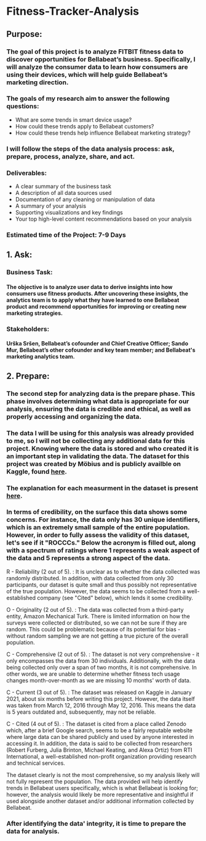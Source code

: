 # Fitness-Tracker-Analysis

## Purpose: 
### The goal of this project is to analyze FITBIT fitness data to discover opportunities for Bellabeat’s business. Specifically, I will analyze the consumer data to learn how consumers are using their devices, which will help guide Bellabeat’s marketing direction.

### The goals of my research aim to answer the following questions:

 * What are some trends in smart device usage?
 * How could these trends apply to Bellabeat customers?
 * How could these trends help influence Bellabeat marketing strategy?

### I will follow the steps of the data analysis process: ask, prepare, process, analyze, share, and act.

### Deliverables:

 * A clear summary of the business task
 * A description of all data sources used
 * Documentation of any cleaning or manipulation of data
 * A summary of your analysis
 * Supporting visualizations and key findings
 * Your top high-level content recommendations based on your analysis
 
 ### Estimated time of the Project: 7-9 Days
 
 ## 1. Ask:
 
 ### Business Task: 
 #### The objective is to analyze user data to derive insights into how consumers use fitness products. After uncovering these insights, the analytics team is to apply what they have learned to one Bellabeat product and recommend opportunities for improving or creating new marketing strategies.
 
### Stakeholders:
#### Urška Sršen, Bellabeat’s cofounder and Chief Creative Officer; Sando Mur, Bellabeat’s other cofounder and key team member; and Bellabeat's marketing analytics team.
 

## 2. Prepare:

### The second step for analyzing data is the prepare phase. This phase involves determining what data is appropriate for our analysis, ensuring the data is credible and ethical, as well as properly accessing and organizing the data.

### The data I will be using for this analysis was already provided to me, so I will not be collecting any additional data for this project. Knowing where the data is stored and who created it is an important step in validating the data. The dataset for this project was created by Möbius and is publicly availble on Kaggle, found [here](https://www.kaggle.com/arashnic/fitbit).

### The explanation for each measurment in the dataset is present [here](https://www.fitabase.com/media/1930/fitabasedatad).

### In terms of credibility, on the surface this data shows some concerns. For instance, the data only has 30 unique identifiers, which is an extremely small sample of the entire population. However, in order to fully assess the validity of this dataset, let's see if it "ROCCCs." Below the acronym is filled out, along with a spectrum of ratings where 1 represents a weak aspect of the data and 5 represents a strong aspect of the data.

 R - Reliability (2 out of 5). : It is unclear as to whether the data collected was randomly distributed. In addition, with data collected from only 30 participants, our dataset is quite small and thus possibly not representative of the true population. However, the data seems to be collected from a well-established company (see "Cited" below), which lends it some credibility.

 O - Originality (2 out of 5). : The data was collected from a third-party entity, Amazon Mechanical Turk. There is limited information on how the surveys were collected or distributed, so we can not be sure if they are random. This could be problematic because of its potential for bias - without random sampling we are not getting a true picture of the overall population.

 C - Comprehensive (2 out of 5). : The dataset is not very comprehensive - it only encompasses the data from 30 individuals. Additionally, with the data being collected only over a span of two months, it is not comprehensive. In other words, we are unable to determine whether fitness tech usage changes month-over-month as we are missing 10 months' worth of data.

 C - Current (3 out of 5). : The dataset was released on Kaggle in January 2021, about six months before writing this project. However, the data itself was taken from March 12, 2016 through May 12, 2016. This means the data is 5 years outdated and, subsequently, may not be reliable.

 C - Cited (4 out of 5). : The dataset is cited from a place called Zenodo which, after a brief Google search, seems to be a fairly reputable website where large data can be shared publicly and used by anyone interested in accessing it. In addition, the data is said to be collected from researchers (Robert Furberg, Julia Brinton, Michael Keating, and Alexa Ortiz) from RTI International, a well-established non-profit organization providing research and technical services.

The dataset clearly is not the most comprehensive, so my analysis likely will not fully represent the population. The data provided will help identify trends in Bellabeat users specifically, which is what Bellabeat is looking for; however, the analysis would likely be more representative and insightful if used alongside another dataset and/or additional information collected by Bellabeat.

### After identifying the data' integrity, it is time to prepare the data for analysis.

